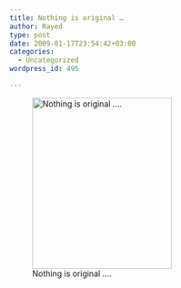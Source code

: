 ```yaml
---
title: Nothing is original …
author: Rayed
type: post
date: 2009-01-17T23:54:42+03:00
categories:
  - Uncategorized
wordpress_id: 495

---
```

<figure id="attachment_494" style="max-width: 245px" class="wp-caption alignnone"><a href="http://rayed.com/wordpress/wp-content/uploads/2009/01/2mhhtap.jpg"><img src="http://rayed.com/wordpress/wp-content/uploads/2009/01/2mhhtap-245x300.jpg" alt="Nothing is original ...." title="2mhhtap" width="245" height="300" class="size-medium wp-image-494" srcset="https://rayed.com/wordpress/wp-content/uploads/2009/01/2mhhtap-245x300.jpg 245w, https://rayed.com/wordpress/wp-content/uploads/2009/01/2mhhtap.jpg 648w" sizes="(max-width: 245px) 100vw, 245px" /></a><figcaption class="wp-caption-text">Nothing is original ....</figcaption></figure>
